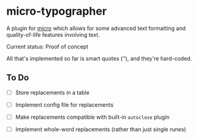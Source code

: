 # micro-typographer
A plugin for [micro](https://github.com/zyedidia/micro) which allows for some advanced text formatting and quality-of-life features involving text.

Current status: Proof of concept

All that's implemented so far is smart quotes (‘’), and they're hard-coded.

## To Do
-[ ] Store replacements in a table

-[ ] Implement config file for replacements

-[ ] Make replacements compatible with built-in ``autoclose`` plugin

-[ ] Implement whole-word replacements (rather than just single runes)
